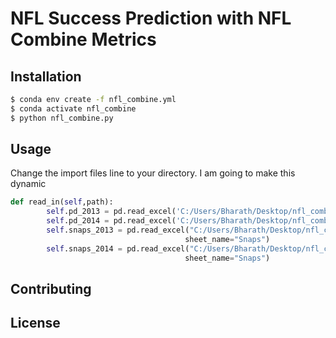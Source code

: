 # NFL Success Prediction with NFL Combine Metrics

## Installation

```bash
$ conda env create -f nfl_combine.yml
$ conda activate nfl_combine
$ python nfl_combine.py    
```

## Usage
Change the import files line to your directory. I am going to make this dynamic 
```python
def read_in(self,path):
        self.pd_2013 = pd.read_excel('C:/Users/Bharath/Desktop/nfl_combine/NFL 2013_edit.xlsx')
        self.pd_2014 = pd.read_excel('C:/Users/Bharath/Desktop/nfl_combine/NFL 2014_edit.xlsx')
        self.snaps_2013 = pd.read_excel("C:/Users/Bharath/Desktop/nfl_combine/NFL 2013_edit.xlsx",
                                       sheet_name="Snaps")
        self.snaps_2014 = pd.read_excel("C:/Users/Bharath/Desktop/nfl_combine/NFL 2014_edit.xlsx",
                                       sheet_name="Snaps")
```

## Contributing


## License

